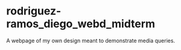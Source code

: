 # rodriguez-ramos_diego_webd_midterm
A webpage of my own design meant to demonstrate media queries.
